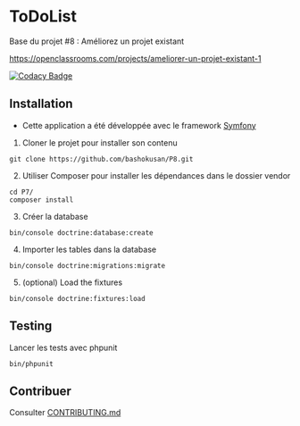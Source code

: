 ToDoList
========

Base du projet #8 : Améliorez un projet existant

https://openclassrooms.com/projects/ameliorer-un-projet-existant-1

[![Codacy Badge](https://api.codacy.com/project/badge/Grade/520aa5b23b8040c9b5aea8d9ecc87065)](https://www.codacy.com/manual/bashokusan/P8?utm_source=github.com&amp;utm_medium=referral&amp;utm_content=bashokusan/P8&amp;utm_campaign=Badge_Grade)

## Installation

* Cette application a été développée avec le framework [Symfony](https://symfony.com/)
1. Cloner le projet pour installer son contenu
```
git clone https://github.com/bashokusan/P8.git
```
2. Utiliser Composer pour installer les dépendances dans le dossier vendor
```
cd P7/
composer install
```
3. Créer la database
```
bin/console doctrine:database:create
```
4. Importer les tables dans la database
```
bin/console doctrine:migrations:migrate
```
5. (optional) Load the fixtures
```
bin/console doctrine:fixtures:load
```
## Testing
Lancer les tests avec phpunit
```
bin/phpunit
```
## Contribuer
Consulter [CONTRIBUTING.md](https://github.com/bashokusan/P8/blob/master/CONTRIBUTING.md)
